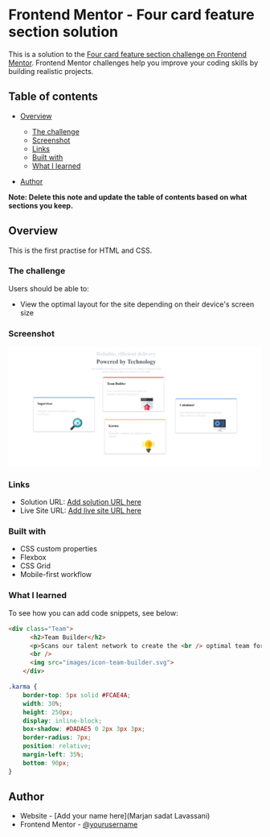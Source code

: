 # Frontend Mentor - Four card feature section solution

This is a solution to the [Four card feature section challenge on Frontend Mentor](https://www.frontendmentor.io/challenges/four-card-feature-section-weK1eFYK). Frontend Mentor challenges help you improve your coding skills by building realistic projects. 

## Table of contents

- [Overview](#overview)
  - [The challenge](#the-challenge)
  - [Screenshot](#screenshot)
  - [Links](#links)
  - [Built with](#built-with)
  - [What I learned](#what-i-learned)

- [Author](#author)

**Note: Delete this note and update the table of contents based on what sections you keep.**

## Overview

This is the first practise for HTML and CSS.

### The challenge

Users should be able to:

- View the optimal layout for the site depending on their device's screen size

### Screenshot

![Screen Shot](./screenshot.jpg)


### Links

- Solution URL: [Add solution URL here](https://github.com/morvarid61/four-card-feature-section-master)
- Live Site URL: [Add live site URL here](https://your-live-site-url.com)



### Built with


- CSS custom properties
- Flexbox
- CSS Grid
- Mobile-first workflow


### What I learned


To see how you can add code snippets, see below:

```html
<div class="Team">
      <h2>Team Builder</h2>
      <p>Scans our talent network to create the <br /> optimal team for your project</p>
      <br />
      <img src="images/icon-team-builder.svg">
    </div>
```
```css
.karma {
    border-top: 5px solid #FCAE4A;
    width: 30%;
    height: 250px;
    display: inline-block;
    box-shadow: #DADAE5 0 2px 3px 3px;
    border-radius: 7px;
    position: relative;
    margin-left: 35%;
    bottom: 90px;
}
```


## Author

- Website - [Add your name here](Marjan sadat Lavassani)
- Frontend Mentor - [@yourusername](https://github.com/morvarid61)
